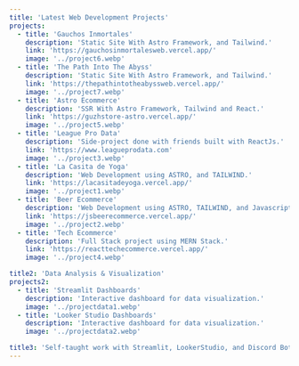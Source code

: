 ```yaml
---
title: 'Latest Web Development Projects'
projects:
  - title: 'Gauchos Inmortales'
    description: 'Static Site With Astro Framework, and Tailwind.'
    link: 'https://gauchosinmortalesweb.vercel.app/'
    image: '../project6.webp'
  - title: 'The Path Into The Abyss'
    description: 'Static Site With Astro Framework, and Tailwind.'
    link: 'https://thepathintotheabyssweb.vercel.app/'
    image: '../project7.webp'
  - title: 'Astro Ecommerce'
    description: 'SSR With Astro Framework, Tailwind and React.'
    link: 'https://guzhstore-astro.vercel.app/'
    image: '../project5.webp'
  - title: 'League Pro Data'
    description: 'Side-project done with friends built with ReactJs.'
    link: 'https://www.leagueprodata.com'
    image: '../project3.webp'
  - title: 'La Casita de Yoga'
    description: 'Web Development using ASTRO, and TAILWIND.'
    link: 'https://lacasitadeyoga.vercel.app/'
    image: '../project1.webp'
  - title: 'Beer Ecommerce'
    description: 'Web Development using ASTRO, TAILWIND, and Javascript.'
    link: 'https://jsbeerecommerce.vercel.app/'
    image: '../project2.webp'
  - title: 'Tech Ecommerce'
    description: 'Full Stack project using MERN Stack.'
    link: 'https://reacttechecommerce.vercel.app/'
    image: '../project4.webp'

title2: 'Data Analysis & Visualization'
projects2:
  - title: 'Streamlit Dashboards'
    description: 'Interactive dashboard for data visualization.'
    image: '../projectdata1.webp'
  - title: 'Looker Studio Dashboards'
    description: 'Interactive dashboard for data visualization.'
    image: '../projectdata2.webp'

title3: 'Self-taught work with Streamlit, LookerStudio, and Discord Bots in Python and Javascript.'
---
```

